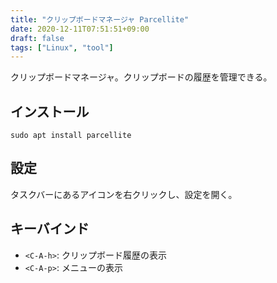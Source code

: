 ```yaml
---
title: "クリップボードマネージャ Parcellite"
date: 2020-12-11T07:51:51+09:00
draft: false
tags: ["Linux", "tool"]
---
```


クリップボードマネージャ。クリップボードの履歴を管理できる。

## インストール

```
sudo apt install parcellite
```

## 設定

タスクバーにあるアイコンを右クリックし、設定を開く。

## キーバインド

* `<C-A-h>`: クリップボード履歴の表示
* `<C-A-p>`: メニューの表示
